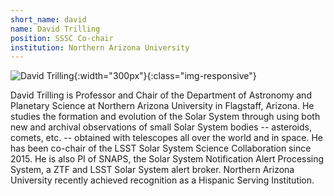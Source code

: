 ```yaml
---
short_name: david
name: David Trilling
position: SSSC Co-chair
institution: Northern Arizona University
---
```

![David Trilling](images/trilling_headshot.jpg){:width="300px"}{:class="img-responsive"}

David Trilling is Professor and Chair of the Department of Astronomy and Planetary Science at Northern Arizona University in Flagstaff, Arizona. He studies the formation and evolution of the Solar System through using both new and archival observations of small Solar System bodies -- asteroids, comets, etc. -- obtained with telescopes all over the world and in space. He has been co-chair of the LSST Solar System Science Collaboration since 2015. He is also PI of SNAPS, the Solar System Notification Alert Processing System, a ZTF and LSST Solar System alert broker. Northern Arizona University recently achieved recognition as a Hispanic Serving Institution.
